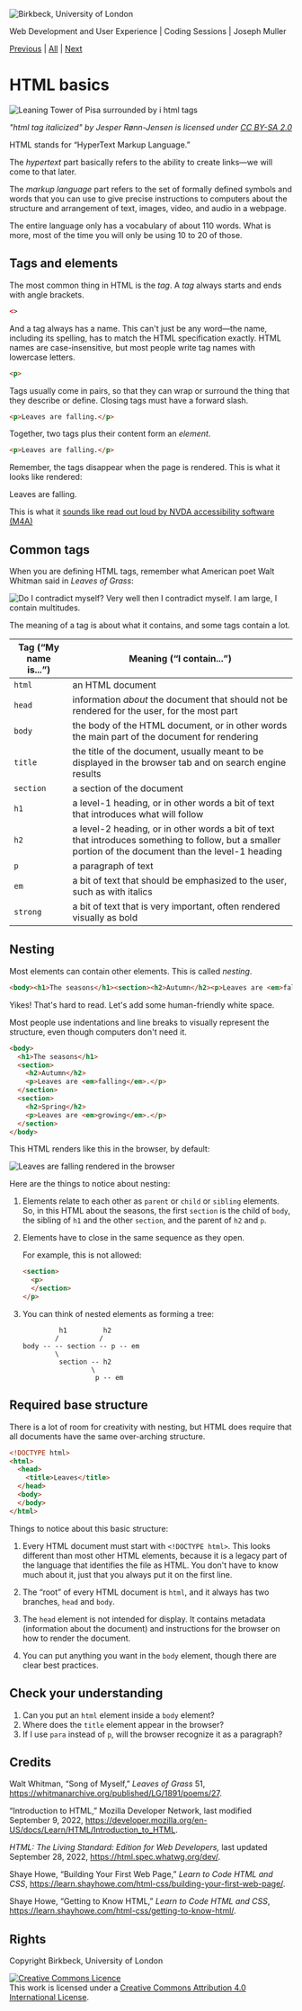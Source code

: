 ![Birkbeck, University of London](images/birkbeck-logo.jpg)

Web Development and User Experience | Coding Sessions | Joseph Muller

[Previous](markup-and-why-computers-need-it.md) | [All](README.md) | [Next](how-the-internet-works.md)

# HTML basics

![Leaning Tower of Pisa surrounded by i html tags](images/pisa-i.jpg)

*"html tag italicized" by Jesper Rønn-Jensen is licensed under [CC BY-SA 2.0](https://creativecommons.org/licenses/by-sa/2.0/?ref=openverse)*

HTML stands for “HyperText Markup Language.”

The *hypertext* part basically refers to the ability to create links&mdash;we will come to that later.

The *markup language* part refers to the set of formally defined symbols and words that you can use to give precise instructions to computers about the structure and arrangement of text, images, video, and audio in a webpage.

The entire language only has a vocabulary of about 110 words. What is more, most of the time you will only be using 10 to 20 of those.

## Tags and elements
The most common thing in HTML is the *tag*. A *tag* always starts and ends with angle brackets.

```html
<>
```

And a tag always has a name. This can't just be any word&mdash;the name, including its spelling, has to match the HTML specification exactly. HTML names are case-insensitive, but most people write tag names with lowercase letters.

```html
<p>
```
  
Tags usually come in pairs, so that they can wrap or surround the thing that they describe or define. Closing tags must have a forward slash.

```html
<p>Leaves are falling.</p>
```
  
Together, two tags plus their content form an *element*.

```html
<p>Leaves are falling.</p>
```

Remember, the tags disappear when the page is rendered. This is what it looks like rendered:

<p>Leaves are falling.</p>

This is what it [sounds like read out loud by NVDA accessibility software (M4A)](audio/leaves-are-falling.m4a)

## Common tags

When you are defining HTML tags, remember what American poet Walt Whitman said in *Leaves of Grass*:

![Do I contradict myself? Very well then I contradict myself. I am large, I contain multitudes.](images/whitman-i-contain-multitudes.png)

The meaning of a tag is about what it contains, and some tags contain a lot.

| Tag (“My name is...”) | Meaning (“I contain...”) |
| --------------------- | ------------------------ |
`html` | an HTML document
`head` | information *about* the document that should not be rendered for the user, for the most part
`body` | the body of the HTML document, or in other words the main part of the document for rendering
`title` | the title of the document, usually meant to be displayed in the browser tab and on search engine results
`section` | a section of the document
`h1` | a level-1 heading, or in other words a bit of text that introduces what will follow
`h2` | a level-2 heading, or in other words a bit of text that introduces something to follow, but a smaller portion of the document than the level-1 heading
`p` | a paragraph of text
`em` | a bit of text that should be emphasized to the user, such as with italics
`strong` | a bit of text that is very important, often rendered visually as bold

## Nesting

Most elements can contain other elements. This is called *nesting*.

```html
<body><h1>The seasons</h1><section><h2>Autumn</h2><p>Leaves are <em>falling</em>.</p></section><section><h2>Spring</h2><p>Leaves are <em>growing</em>.</p></section></body>
```

Yikes! That's hard to read. Let's add some human-friendly white space.

Most people use indentations and line breaks to visually represent the structure, even though computers don't need it.

```html
<body>
  <h1>The seasons</h1>
  <section>
    <h2>Autumn</h2>
    <p>Leaves are <em>falling</em>.</p>
  </section>
  <section>
    <h2>Spring</h2>
    <p>Leaves are <em>growing</em>.</p>
  </section>
</body>
```

This HTML renders like this in the browser, by default:

![Leaves are falling rendered in the browser](images/leaves-are-falling.png)

Here are the things to notice about nesting:

1. Elements relate to each other as `parent` or `child` or `sibling` elements. So, in this HTML about the seasons, the first `section` is the child of `body`, the sibling of `h1` and the other `section`, and the parent of `h2` and `p`.

2. Elements have to close in the same sequence as they open.

    For example, this is not allowed:
    ```html
    <section>
      <p>
      </section>
    </p>
    ```

3. You can think of nested elements as forming a tree:

    ```
             h1         h2
            /          /
    body -- -- section -- p -- em
            \
             section -- h2
                     \
                      p -- em
    ```

## Required base structure

There is a lot of room for creativity with nesting, but HTML does require that all documents have the same over-arching structure.

```html
<!DOCTYPE html>
<html>
  <head>
    <title>Leaves</title>
  </head>
  <body>
  </body>
</html>
```

Things to notice about this basic structure:

1. Every HTML document must start with `<!DOCTYPE html>`. This looks different than most other HTML elements, because it is a legacy part of the language that identifies the file as HTML. You don't have to know much about it, just that you always put it on the first line.

2. The “root” of every HTML document is `html`, and it always has two branches, `head` and `body`.

3. The `head` element is not intended for display. It contains metadata (information about the document) and instructions for the browser on how to render the document.

4. You can put anything you want in the `body` element, though there are clear best practices.

## Check your understanding
1. Can you put an `html` element inside a `body` element?
2. Where does the `title` element appear in the browser?
3. If I use `para` instead of `p`, will the browser recognize it as a paragraph?

## Credits

Walt Whitman, “Song of Myself,” *Leaves of Grass* 51, https://whitmanarchive.org/published/LG/1891/poems/27.

“Introduction to HTML,” Mozilla Developer Network, last modified September 9, 2022, https://developer.mozilla.org/en-US/docs/Learn/HTML/Introduction_to_HTML.

*HTML: The Living Standard: Edition for Web Developers,* last updated September 28, 2022, https://html.spec.whatwg.org/dev/.

Shaye Howe, “Building Your First Web Page,” *Learn to Code HTML and CSS*, https://learn.shayhowe.com/html-css/building-your-first-web-page/.

Shaye Howe, “Getting to Know HTML,” *Learn to Code HTML and CSS*, https://learn.shayhowe.com/html-css/getting-to-know-html/.

## Rights
Copyright Birkbeck, University of London

<a rel="license" href="http://creativecommons.org/licenses/by/4.0/"><img alt="Creative Commons Licence" src="https://i.creativecommons.org/l/by/4.0/88x31.png" /></a><br />This work is licensed under a <a rel="license" href="http://creativecommons.org/licenses/by/4.0/">Creative Commons Attribution 4.0 International License</a>.
